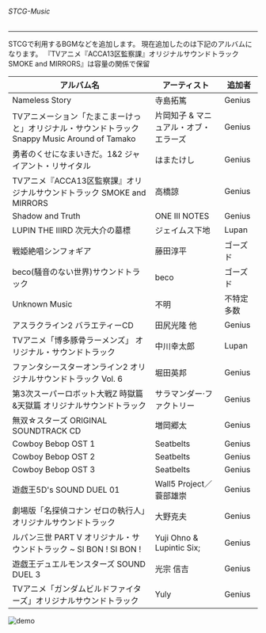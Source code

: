 ﻿###### STCG-Music
---
STCGで利用するBGMなどを追加します。
現在追加したのは下記のアルバムになります。
『TVアニメ『ACCA13区監察課』オリジナルサウンドトラック SMOKE and MIRRORS』は容量の関係で保留

| アルバム名 | アーティスト | 追加者 |
----|----|---- 
| Nameless Story | 寺島拓篤 | Genius |
| TVアニメーション「たまこまーけっと」オリジナル・サウンドトラック Snappy Music Around of Tamako | 片岡知子 & マニュアル・オブ・エラーズ | Genius |
| 勇者のくせになまいきだ。1&2 ジャイアント・リサイタル | はまたけし | Genius |
| TVアニメ『ACCA13区監察課』オリジナルサウンドトラック SMOKE and MIRRORS | 高橋諒 | Genius |
| Shadow and Truth | ONE III NOTES | Genius |
| LUPIN THE IIIRD 次元大介の墓標 | ジェイムス下地 | Lupan |
| 戦姫絶唱シンフォギア | 藤田淳平 | ゴーズド |
| beco(騒音のない世界)サウンドトラック | beco | ゴーズド |
| Unknown Music | 不明 | 不特定多数 |
| アスラクライン2 バラエティーCD| 田尻光隆 他 | Genius |
| TVアニメ「博多豚骨ラーメンズ」 オリジナル・サウンドトラック | 中川幸太郎 | Lupan |
| ファンタシースターオンライン2 オリジナルサウンドトラック Vol. 6  | 堀田英邦 | Genius |
| 第3次スーパーロボット大戦Z 時獄篇&天獄篇 オリジナルサウンドトラック | サラマンダー·ファクトリー | Genius |
| 無双☆スターズ ORIGINAL SOUNDTRACK CD | 増岡郷太 | Genius |
| Cowboy Bebop OST 1 | Seatbelts | Genius |
| Cowboy Bebop OST 2 | Seatbelts | Genius |
| Cowboy Bebop OST 3 | Seatbelts | Genius |
| 遊戯王5D's SOUND DUEL 01 | Wall5 Project／ 蓑部雄崇 | Genius |
| 劇場版「名探偵コナン ゼロの執行人」オリジナルサウンドトラック | 大野克夫 | Genius |
| ルパン三世 PART V オリジナル・サウンドトラック ~ SI BON ! SI BON ! | Yuji Ohno & Lupintic Six;  | Genius |
| 遊戯王デュエルモンスターズ SOUND DUEL 3 | 光宗 信吉  | Genius |
| TVアニメ「ガンダムビルドファイターズ」オリジナルサウンドトラック | Yuly  | Genius |




![demo](https://img.gifmagazine.net/gifmagazine/images/3003682/original.gif)
